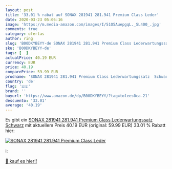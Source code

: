 ```yaml
---
layout: post
title: '33.01 % rabat auf SONAX 281941 281.941 Premium Class Leder'
date: 2020-03-23 05:05:16
image: 'https://m.media-amazon.com/images/I/51O5AuepgqL._SL400_.jpg'
comments: true
category: ofertas
author: ring
slug: 'B00DKYBEYY-de SONAX 281941 281.941 Premium Class Lederwartungssatz Schwarz'
sku: 'B00DKYBEYY-de'
tags: [  ]
actualPrice: 40.19 EUR
currency: EUR
price: 40.19
comparePrice: 59.99 EUR
prodname: 'SONAX 281941 281.941 Premium Class Lederwartungssatz  Schwarz'
country: 'de'
flag: '🇩🇪'
brand: ''
buyurl: 'https://www.amazon.de/dp/B00DKYBEYY/?tag=tolees0ca-21'
descuento: '33.01'
average: '40.19'
---
```


Es gibt ein [SONAX 281941 281.941 Premium Class Lederwartungssatz  Schwarz](https://www.amazon.de/dp/B00DKYBEYY/?tag=tolees0ca-21) mit aktuellem Preis 40.19 EUR (original: 59.99 EUR) 33.01 % Rabatt hier:

[![SONAX 281941 281.941 Premium Class Leder](https://m.media-amazon.com/images/I/51O5AuepgqL._SL400_.jpg)](https://www.amazon.de/dp/B00DKYBEYY/?tag=tolees0ca-21)

ℹ️:


[🛒 kauf es hier!!](https://www.amazon.de/dp/B00DKYBEYY/?tag=tolees0ca-21)
